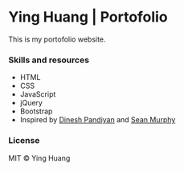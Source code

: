 
# Ying Huang | Portofolio

This is my portofolio website.

### Skills and resources 
* HTML
* CSS
* JavaScript
* jQuery
* Bootstrap
* Inspired by [Dinesh Pandiyan](https://github.com/flexdinesh/flexdinesh.github.io) and [Sean Murphy](http://seanmurphy.eu)


### License
MIT © Ying Huang


